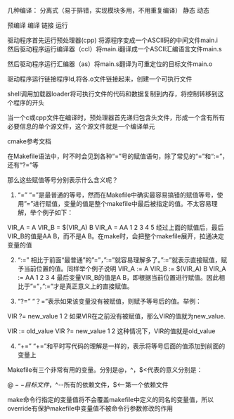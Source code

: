 几种编译： 分离式（易于排错，实现模块多用，不用重复编译）  静态  动态

预编译 编译 链接 运行

驱动程序首先运行预处理器(cpp) 将源程序变成一个ASCII码的中间文件main.i<br>
然后驱动程序运行编译器（ccl）将main.i翻译成一个ASCII汇编语言文件main.s<br>

然后驱动程序运行汇编器（as）将main.s翻译为可重定位的目标文件main.o<br>

驱动程序运行链接程序ld,将各.o文件链接起来，创建一个可执行文件<br>

shell调用加载器loader将可执行文件的代码和数据复制到内存，将控制转移到这个程序的开头<br>

当一个c或cpp文件在编译时，预处理器首先递归包含头文件，形成一个含有所有必要信息的单个源文件，这个源文件就是一个编译单元





cmake参考文档

在Makefile语法中，时不时会见到各种“=”号的赋值语句，除了常见的“=”和“:=”，还有“?=”等

那么这些赋值等号分别表示什么含义呢？

1. “=”
“=”是最普通的等号，然而在Makefile中确实最容易搞错的赋值等号，使用”=”进行赋值，变量的值是整个makefile中最后被指定的值。不太容易理解，举个例子如下：

VIR_A = A
VIR_B = $(VIR_A) B
VIR_A = AA
1
2
3
4
5
经过上面的赋值后，最后VIR_B的值是AA B，而不是A B。在make时，会把整个makefile展开，拉通决定变量的值

2. “:=”
相比于前面“最普通”的”=”，”:=”就容易理解多了。”:=”就表示直接赋值，赋予当前位置的值。同样举个例子说明
VIR_A := A
VIR_B := $(VIR_A) B
VIR_A := AA
1
2
3
4
最后变量VIR_B的值是A B，即根据当前位置进行赋值。因此相比于”=”，”:=”才是真正意义上的直接赋值。

3. “?=”
“？=”表示如果该变量没有被赋值，则赋予等号后的值。举例：

VIR ?= new_value
1
2
如果VIR在之前没有被赋值，那么VIR的值就为new_value.

VIR := old_value
VIR ?= new_value
1
2
这种情况下，VIR的值就是old_value

4. “+=”
“+=”和平时写代码的理解是一样的，表示将等号后面的值添加到前面的变量上


Makefile有三个非常有用的变量。分别是$@，$^，$<代表的意义分别是：

$@--目标文件，$^--所有的依赖文件，$<--第一个依赖文件

make命令行指定的变量值将不会覆盖makefile中定义的同名的变量值，所以override有保护makefile中变量值不被命令行参数修改的作用






